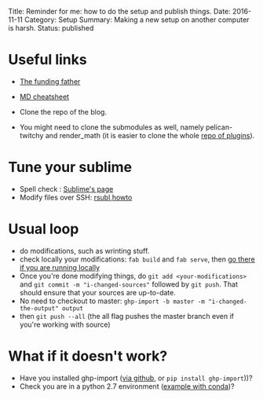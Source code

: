 Title:  Reminder for me: how to do the setup and publish things.
Date: 2016-11-11
Category: Setup
Summary: Making a new setup on another computer is harsh.
Status: published

Useful links
============

- [The funding father](http://beneathdata.com/how-to/how-i-built-this-website/)

- [MD cheatsheet](https://github.com/adam-p/markdown-here/wiki/Markdown-Cheatsheet)

- Clone the repo of the blog.

- You might need to clone the submodules as well, namely pelican-twitchy and
render_math (it is easier to clone the whole [repo of plugins](https://github.com/getpelican/pelican-plugins)).


Tune your sublime
================

- Spell check : [Sublime's page](https://www.sublimetext.com/docs/2/spell_checking.html)
- Modify files over SSH: [rsubl](https://github.com/henrikpersson/rsub),[howto](https://wrgms.com/editing-files-remotely-via-ssh-on-sublimetext-3/)
 

Usual loop
==========

* do modifications, such as wrinting stuff.
* check locally your modifications: `fab build` and `fab serve`, then [go there if you are running locally](http://localhost:8000)
* Once you're done modifying things, do `git add <your-modifications>` and `git commit -m "i-changed-sources"` followed by `git push`. That should ensure that your sources are up-to-date.
* No need to checkout to master: `ghp-import -b master -m "i-changed-the-output" output`
* then `git push --all` (the all flag pushes the master branch even if you're working with source)


What if it doesn't work?
========================

* Have you installed ghp-import ([via github](https://github.com/davisp/ghp-import), or `pip install ghp-import`))? 
* Check you are in a python 2.7 environment ([example with conda](http://conda.pydata.org/docs/py2or3.html#use-a-different-version-of-python))?

